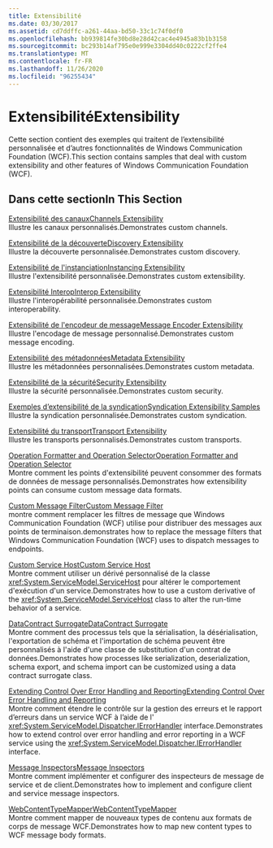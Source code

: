 ```yaml
---
title: Extensibilité
ms.date: 03/30/2017
ms.assetid: cd7ddffc-a261-44aa-bd50-33c1c74f0df0
ms.openlocfilehash: bb939814fe30bd8e28d42cac4e4945a83b1b3158
ms.sourcegitcommit: bc293b14af795e0e999e3304dd40c0222cf2ffe4
ms.translationtype: MT
ms.contentlocale: fr-FR
ms.lasthandoff: 11/26/2020
ms.locfileid: "96255434"
---
```

# <a name="extensibility"></a><span data-ttu-id="9d722-102">Extensibilité</span><span class="sxs-lookup"><span data-stu-id="9d722-102">Extensibility</span></span>

<span data-ttu-id="9d722-103">Cette section contient des exemples qui traitent de l’extensibilité personnalisée et d’autres fonctionnalités de Windows Communication Foundation (WCF).</span><span class="sxs-lookup"><span data-stu-id="9d722-103">This section contains samples that deal with custom extensibility and other features of Windows Communication Foundation (WCF).</span></span>  
  
## <a name="in-this-section"></a><span data-ttu-id="9d722-104">Dans cette section</span><span class="sxs-lookup"><span data-stu-id="9d722-104">In This Section</span></span>  

 [<span data-ttu-id="9d722-105">Extensibilité des canaux</span><span class="sxs-lookup"><span data-stu-id="9d722-105">Channels Extensibility</span></span>](channels-extensibility.md)  
 <span data-ttu-id="9d722-106">Illustre les canaux personnalisés.</span><span class="sxs-lookup"><span data-stu-id="9d722-106">Demonstrates custom channels.</span></span>  
  
 <span data-ttu-id="9d722-107">[Extensibilité de la découverte](/previous-versions/dotnet/netframework-4.0/dd807503(v%3dvs.100))</span><span class="sxs-lookup"><span data-stu-id="9d722-107">[Discovery Extensibility](/previous-versions/dotnet/netframework-4.0/dd807503(v%3dvs.100))</span></span>  
 <span data-ttu-id="9d722-108">Illustre la découverte personnalisée.</span><span class="sxs-lookup"><span data-stu-id="9d722-108">Demonstrates custom discovery.</span></span>  
  
 [<span data-ttu-id="9d722-109">Extensibilité de l'instanciation</span><span class="sxs-lookup"><span data-stu-id="9d722-109">Instancing Extensibility</span></span>](instancing-extensibility.md)  
 <span data-ttu-id="9d722-110">Illustre l'extensibilité personnalisée.</span><span class="sxs-lookup"><span data-stu-id="9d722-110">Demonstrates custom extensibility.</span></span>  
  
 [<span data-ttu-id="9d722-111">Extensibilité Interop</span><span class="sxs-lookup"><span data-stu-id="9d722-111">Interop Extensibility</span></span>](interop-extensibility.md)  
 <span data-ttu-id="9d722-112">Illustre l'interopérabilité personnalisée.</span><span class="sxs-lookup"><span data-stu-id="9d722-112">Demonstrates custom interoperability.</span></span>  
  
 [<span data-ttu-id="9d722-113">Extensibilité de l'encodeur de message</span><span class="sxs-lookup"><span data-stu-id="9d722-113">Message Encoder Extensibility</span></span>](message-encoder-extensibility.md)  
 <span data-ttu-id="9d722-114">Illustre l'encodage de message personnalisé.</span><span class="sxs-lookup"><span data-stu-id="9d722-114">Demonstrates custom message encoding.</span></span>  
  
 [<span data-ttu-id="9d722-115">Extensibilité des métadonnées</span><span class="sxs-lookup"><span data-stu-id="9d722-115">Metadata Extensibility</span></span>](metadata-extensibility.md)  
 <span data-ttu-id="9d722-116">Illustre les métadonnées personnalisées.</span><span class="sxs-lookup"><span data-stu-id="9d722-116">Demonstrates custom metadata.</span></span>  
  
 [<span data-ttu-id="9d722-117">Extensibilité de la sécurité</span><span class="sxs-lookup"><span data-stu-id="9d722-117">Security Extensibility</span></span>](security-extensibility.md)  
 <span data-ttu-id="9d722-118">Illustre la sécurité personnalisée.</span><span class="sxs-lookup"><span data-stu-id="9d722-118">Demonstrates custom security.</span></span>  
  
 [<span data-ttu-id="9d722-119">Exemples d’extensibilité de la syndication</span><span class="sxs-lookup"><span data-stu-id="9d722-119">Syndication Extensibility Samples</span></span>](syndication-extensibility-samples.md)  
 <span data-ttu-id="9d722-120">Illustre la syndication personnalisée.</span><span class="sxs-lookup"><span data-stu-id="9d722-120">Demonstrates custom syndication.</span></span>  
  
 [<span data-ttu-id="9d722-121">Extensibilité du transport</span><span class="sxs-lookup"><span data-stu-id="9d722-121">Transport Extensibility</span></span>](transport-extensibility.md)  
 <span data-ttu-id="9d722-122">Illustre les transports personnalisés.</span><span class="sxs-lookup"><span data-stu-id="9d722-122">Demonstrates custom transports.</span></span>
  
 [<span data-ttu-id="9d722-123">Operation Formatter and Operation Selector</span><span class="sxs-lookup"><span data-stu-id="9d722-123">Operation Formatter and Operation Selector</span></span>](operation-formatter-and-operation-selector.md)  
 <span data-ttu-id="9d722-124">Montre comment les points d'extensibilité peuvent consommer des formats de données de message personnalisés.</span><span class="sxs-lookup"><span data-stu-id="9d722-124">Demonstrates how extensibility points can consume custom message data formats.</span></span>  
  
 [<span data-ttu-id="9d722-125">Custom Message Filter</span><span class="sxs-lookup"><span data-stu-id="9d722-125">Custom Message Filter</span></span>](custom-message-filter.md)  
 <span data-ttu-id="9d722-126">montre comment remplacer les filtres de message que Windows Communication Foundation (WCF) utilise pour distribuer des messages aux points de terminaison.</span><span class="sxs-lookup"><span data-stu-id="9d722-126">demonstrates how to replace the message filters that Windows Communication Foundation (WCF) uses to dispatch messages to endpoints.</span></span>  
  
 [<span data-ttu-id="9d722-127">Custom Service Host</span><span class="sxs-lookup"><span data-stu-id="9d722-127">Custom Service Host</span></span>](custom-service-host.md)  
 <span data-ttu-id="9d722-128">Montre comment utiliser un dérivé personnalisé de la classe <xref:System.ServiceModel.ServiceHost> pour altérer le comportement d'exécution d'un service.</span><span class="sxs-lookup"><span data-stu-id="9d722-128">Demonstrates how to use a custom derivative of the <xref:System.ServiceModel.ServiceHost> class to alter the run-time behavior of a service.</span></span>  
  
 [<span data-ttu-id="9d722-129">DataContract Surrogate</span><span class="sxs-lookup"><span data-stu-id="9d722-129">DataContract Surrogate</span></span>](datacontract-surrogate.md)  
 <span data-ttu-id="9d722-130">Montre comment des processus tels que la sérialisation, la désérialisation, l'exportation de schéma et l'importation de schéma peuvent être personnalisés à l'aide d'une classe de substitution d'un contrat de données.</span><span class="sxs-lookup"><span data-stu-id="9d722-130">Demonstrates how processes like serialization, deserialization, schema export, and schema import can be customized using a data contract surrogate class.</span></span>  
  
 [<span data-ttu-id="9d722-131">Extending Control Over Error Handling and Reporting</span><span class="sxs-lookup"><span data-stu-id="9d722-131">Extending Control Over Error Handling and Reporting</span></span>](extending-control-over-error-handling-and-reporting.md)  
 <span data-ttu-id="9d722-132">Montre comment étendre le contrôle sur la gestion des erreurs et le rapport d’erreurs dans un service WCF à l’aide de l' <xref:System.ServiceModel.Dispatcher.IErrorHandler> interface.</span><span class="sxs-lookup"><span data-stu-id="9d722-132">Demonstrates how to extend control over error handling and error reporting in a WCF service using the <xref:System.ServiceModel.Dispatcher.IErrorHandler> interface.</span></span>  
  
 [<span data-ttu-id="9d722-133">Message Inspectors</span><span class="sxs-lookup"><span data-stu-id="9d722-133">Message Inspectors</span></span>](message-inspectors.md)  
 <span data-ttu-id="9d722-134">Montre comment implémenter et configurer des inspecteurs de message de service et de client.</span><span class="sxs-lookup"><span data-stu-id="9d722-134">Demonstrates how to implement and configure client and service message inspectors.</span></span>  
  
 [<span data-ttu-id="9d722-135">WebContentTypeMapper</span><span class="sxs-lookup"><span data-stu-id="9d722-135">WebContentTypeMapper</span></span>](webcontenttypemapper-sample.md)  
 <span data-ttu-id="9d722-136">Montre comment mapper de nouveaux types de contenu aux formats de corps de message WCF.</span><span class="sxs-lookup"><span data-stu-id="9d722-136">Demonstrates how to map new content types to WCF message body formats.</span></span>
